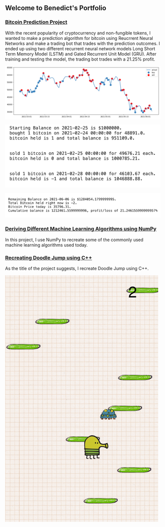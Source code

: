 ## Welcome to Benedict's Portfolio


### [Bitcoin Prediction Project](https://github.com/hsj7346/bitcoin_predictions/blob/master/bitcoin_predictions.ipynb)

With the recent popularity of cryptocurrency and non-fungible tokens, I wanted to make a prediction algorithm for bitcoin using Reucrrent Neural Networks and make a trading bot that trades with the prediction outcomes. I ended up using two different recurrent neural network models Long Short Term Memory Model (LSTM) and Gated Recurrent Unit Model (GRU). After training and testing the model, the trading bot trades with a 21.25% profit.

![](https://github.com/hsj7346/Benedict_Portfolio/blob/main/images/Screen%20Shot%202021-06-21%20at%208.17.59%20PM.png)

![](https://github.com/hsj7346/Benedict_Portfolio/blob/main/images/Screen%20Shot%202021-06-21%20at%208.18.22%20PM.png)

![](https://github.com/hsj7346/Benedict_Portfolio/blob/main/images/Screen%20Shot%202021-06-21%20at%208.18.12%20PM.png)


### [Deriving Different Machine Learning Algorithms using NumPy](https://github.com/hsj7346/mlwithnumpy)

In this project, I use NumPy to recreate some of the commonly used machine learning algorithms used today.


### [Recreating Doodle Jump using C++](https://github.com/hsj7346/doodlejump)

As the title of the project suggests, I recreate Doodle Jump using C++. 

![](https://github.com/hsj7346/Benedict_Portfolio/blob/main/images/Screen%20Shot%202021-06-21%20at%208.16.16%20PM.png)
